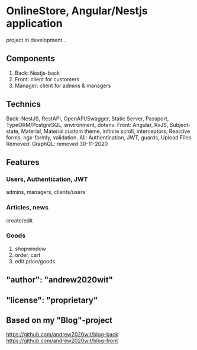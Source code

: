 # OnlineStore, Angular/Nestjs application

project in development...

## Components

1. Back: Nestjs-back
2. Front: client for customers
3. Manager: client for admins & managers

## Technics

Back: NestJS, RestAPI, OpenAPI/Swagger, Static Server, Passport, TypeORM/PostgreSQL, environment, dotenv.
Front: Angular, RxJS, Subject-state, Material, Material custom theme, infinite scroll, interceptors, Reactive forms, ngx-formly, validation.
All: Authentication, JWT, guards, Upload Files
Removed: GraphQL: removed 30-11-2020

## Features

### Users, Authentication, JWT

admins, managers, clients/users

### Articles, news

create/edit

### Goods

1. shopwindow
2. order, cart
3. edit price/goods

## "author": "andrew2020wit"

## "license": "proprietary"

## Based on my "Blog"-project

https://github.com/andrew2020wit/blog-back
https://github.com/andrew2020wit/blog-front
